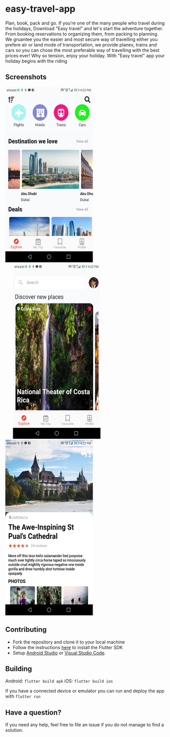 # easy-travel-app
Plan, book, pack and go. If you’re one of the many people who travel during the holidays, Download "Easy travel" and let's start the adventure together. From booking reservations to organizing them, from packing to planning. We gruantee  you the easier and most secure way of travelling either you prefere air or land mode of transportation, we provide planes, trains and cars so you can chose the most preferable way of travelling with the best prices ever! Why so tension, enjoy your holiday. With "Easy travel" app your holiday begins with the riding
  
## Screenshots

<img height=550 width=275 src="https://github.com/aliaafci/easy-travel-app/blob/master/Screenshots/easy-travel1.jpg" ><img height=550 width=275 src="https://github.com/aliaafci/easy-travel-app/blob/master/Screenshots/easy-travel2.jpg" hspace=24/><img height=550 width=275 src="https://github.com/aliaafci/easy-travel-app/blob/master/Screenshots/easy-travel3.jpg"/> 



## Contributing

* Fork the repository and clone it to your local machine
* Follow the instructions [here](https://flutter.io/docs/get-started/install) to install the Flutter SDK
* Setup [Android Studio](https://flutter.io/docs/development/tools/android-studio) or [Visual Studio Code](https://flutter.io/docs/development/tools/vs-code).

## Building

Android: `flutter build apk`
iOS: `flutter build ios`

If you have a connected device or emulator you can run and deploy the app with `flutter run`

## Have a question?

If you need any help, feel free to file an issue if you do not manage to find a solution.

